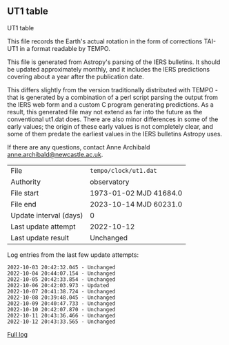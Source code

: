 
## UT1 table

UT1 table

This file records the Earth's actual rotation in the form of
corrections TAI-UT1 in a format readable by TEMPO.

This file is generated from Astropy's parsing of the IERS
bulletins. It should be updated approximately monthly, and it
includes the IERS predictions covering about a year after the
publication date.

This differs slightly from the version traditionally distributed
with TEMPO - that is generated by a combination of a perl script
parsing the output from the IERS web form and a custom C program
generating predictions. As a result, this generated file may not
extend as far into the future as the conventional ut1.dat does.
There are also minor differences in some of the early values; the
origin of these early values is not completely clear, and some of
them predate the earliest values in the IERS bulletins Astropy uses.

If there are any questions, contact Anne Archibald
<anne.archibald@newcastle.ac.uk>.

|     |     |
|:--- |:--- |
| File | `tempo/clock/ut1.dat` |
| Authority | observatory |
| File start | 1973-01-02 MJD 41684.0 |
| File end | 2023-10-14 MJD 60231.0 |
| Update interval (days) | 0 |
| Last update attempt | 2022-10-12 |
| Last update result | Unchanged |

Log entries from the last few update attempts:
```
2022-10-03 20:42:32.045 - Unchanged
2022-10-04 20:44:07.154 - Unchanged
2022-10-05 20:42:33.854 - Unchanged
2022-10-06 20:42:03.973 - Updated
2022-10-07 20:41:38.724 - Unchanged
2022-10-08 20:39:48.045 - Unchanged
2022-10-09 20:40:47.733 - Unchanged
2022-10-10 20:42:07.870 - Unchanged
2022-10-11 20:43:36.466 - Unchanged
2022-10-12 20:43:33.565 - Unchanged
```
[Full log](https://raw.githubusercontent.com/ipta/pulsar-clock-corrections/main/log/tempo/clock/ut1.dat.log)

